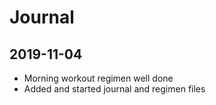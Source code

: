 # Journal

## 2019-11-04

* Morning workout regimen well done
* Added and started journal and regimen files
